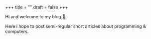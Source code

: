 +++
title =  ""
draft = false
+++

Hi and welcome to my blog 👐.

Here i hope to post semi-regular short articles about programming & computers.
